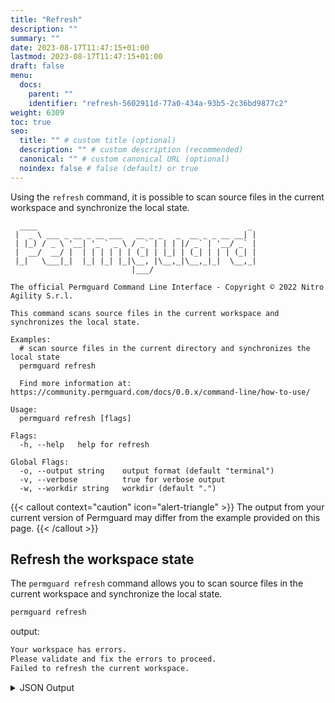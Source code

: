 ```yaml
---
title: "Refresh"
description: ""
summary: ""
date: 2023-08-17T11:47:15+01:00
lastmod: 2023-08-17T11:47:15+01:00
draft: false
menu:
  docs:
    parent: ""
    identifier: "refresh-5602911d-77a0-434a-93b5-2c36bd9877c2"
weight: 6309
toc: true
seo:
  title: "" # custom title (optional)
  description: "" # custom description (recommended)
  canonical: "" # custom canonical URL (optional)
  noindex: false # false (default) or true
---
```

Using the `refresh` command, it is possible to scan source files in the current workspace and synchronize the local state.

```text
  ____                                               _
 |  _ \ ___ _ __ _ __ ___   __ _ _   _  __ _ _ __ __| |
 | |_) / _ \ '__| '_ ` _ \ / _` | | | |/ _` | '__/ _` |
 |  __/  __/ |  | | | | | | (_| | |_| | (_| | | | (_| |
 |_|   \___|_|  |_| |_| |_|\__, |\__,_|\__,_|_|  \__,_|
                           |___/

The official Permguard Command Line Interface - Copyright © 2022 Nitro Agility S.r.l.

This command scans source files in the current workspace and synchronizes the local state.

Examples:
  # scan source files in the current directory and synchronizes the local state
  permguard refresh

  Find more information at: https://community.permguard.com/docs/0.0.x/command-line/how-to-use/

Usage:
  permguard refresh [flags]

Flags:
  -h, --help   help for refresh

Global Flags:
  -o, --output string    output format (default "terminal")
  -v, --verbose          true for verbose output
  -w, --workdir string   workdir (default ".")
```

{{< callout context="caution" icon="alert-triangle" >}}
The output from your current version of Permguard may differ from the example provided on this page.
{{< /callout >}}

## Refresh the workspace state

The `permguard refresh` command allows you to scan source files in the current workspace and synchronize the local state.

```bash
permguard refresh
```

output:

```bash
Your workspace has errors.
Please validate and fix the errors to proceed.
Failed to refresh the current workspace.
```

<details>
  <summary>
    JSON Output
  </summary>

```bash
permguard refresh --output json
```

output:

```json
{
  "error": "cli: validation errors found in code files within the workspace. please check the logs for more details\ncli: failed to validate the workspace",
  "validation_errors": {
    "platform/platform-policies.cedar": {
      "1": {
        "path": "platform/platform-policies.cedar",
        "section": "parser error: parse error at <input>:15:5 \"n\": exact got whe want ;"
      }
    }
  }
}
```

</details>
